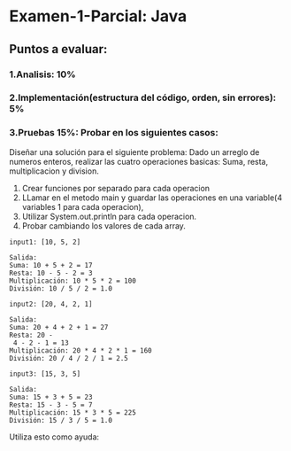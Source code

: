 # Examen-1-Parcial: Java 

## Puntos a evaluar:
### 1.Analisis: 10%
### 2.Implementación(estructura del código, orden, sin errores): 5%
### 3.Pruebas 15%: Probar en los siguientes casos:

Diseñar una solución para el siguiente problema:
Dado un arreglo de numeros enteros, realizar las cuatro operaciones basicas:
Suma, resta, multiplicacion y division. 

1. Crear funciones por separado para cada operacion
2. LLamar en el metodo main y guardar las operaciones en una variable(4 variables 1 para cada operacion),
3. Utilizar System.out.println para cada operacion.
4. Probar cambiando los valores de cada array.
   
```
input1: [10, 5, 2]

Salida:
Suma: 10 + 5 + 2 = 17
Resta: 10 - 5 - 2 = 3
Multiplicación: 10 * 5 * 2 = 100
División: 10 / 5 / 2 = 1.0
```

```
input2: [20, 4, 2, 1]

Salida:
Suma: 20 + 4 + 2 + 1 = 27
Resta: 20 -
 4 - 2 - 1 = 13
Multiplicación: 20 * 4 * 2 * 1 = 160
División: 20 / 4 / 2 / 1 = 2.5
```

```
input3: [15, 3, 5]

Salida:
Suma: 15 + 3 + 5 = 23
Resta: 15 - 3 - 5 = 7
Multiplicación: 15 * 3 * 5 = 225
División: 15 / 3 / 5 = 1.0
```

Utiliza esto como ayuda: 

  ```java

```
